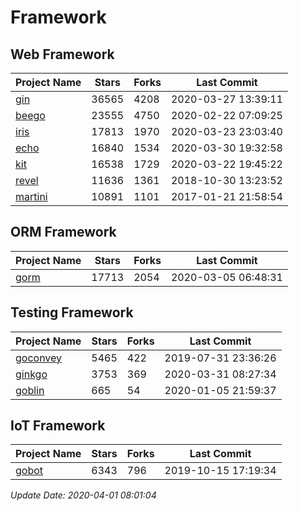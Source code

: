 # Framework

## Web Framework

| Project Name | Stars | Forks | Last Commit |
| ------------ | ----- | ----- | ----------- |
| [gin](https://github.com/gin-gonic/gin) | 36565 | 4208 | 2020-03-27 13:39:11 |
| [beego](https://github.com/astaxie/beego) | 23555 | 4750 | 2020-02-22 07:09:25 |
| [iris](https://github.com/kataras/iris) | 17813 | 1970 | 2020-03-23 23:03:40 |
| [echo](https://github.com/labstack/echo) | 16840 | 1534 | 2020-03-30 19:32:58 |
| [kit](https://github.com/go-kit/kit) | 16538 | 1729 | 2020-03-22 19:45:22 |
| [revel](https://github.com/revel/revel) | 11636 | 1361 | 2018-10-30 13:23:52 |
| [martini](https://github.com/go-martini/martini) | 10891 | 1101 | 2017-01-21 21:58:54 |

## ORM Framework

| Project Name | Stars | Forks | Last Commit |
| ------------ | ----- | ----- | ----------- |
| [gorm](https://github.com/jinzhu/gorm) | 17713 | 2054 | 2020-03-05 06:48:31 |

## Testing Framework

| Project Name | Stars | Forks | Last Commit |
| ------------ | ----- | ----- | ----------- |
| [goconvey](https://github.com/smartystreets/goconvey) | 5465 | 422 | 2019-07-31 23:36:26 |
| [ginkgo](https://github.com/onsi/ginkgo) | 3753 | 369 | 2020-03-31 08:27:34 |
| [goblin](https://github.com/franela/goblin) | 665 | 54 | 2020-01-05 21:59:37 |

## IoT Framework

| Project Name | Stars | Forks | Last Commit |
| ------------ | ----- | ----- | ----------- |
| [gobot](https://github.com/hybridgroup/gobot) | 6343 | 796 | 2019-10-15 17:19:34 |

*Update Date: 2020-04-01 08:01:04*